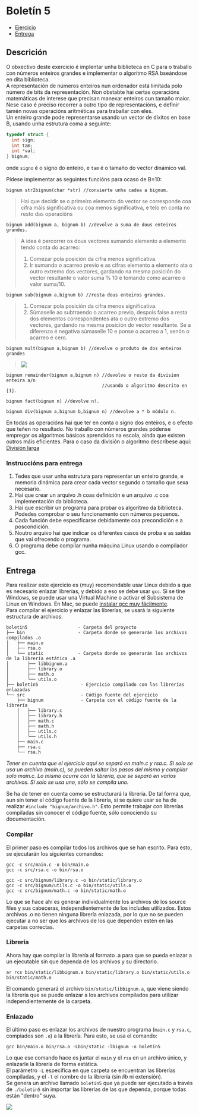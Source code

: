 # Boletín 5

- [Ejercicio](#descrición)
- [Entrega](#entrega)

## Descrición
O obxectivo deste exercicio é implentar unha biblioteca en C para o traballo con números enteiros grandes e
implementar o algoritmo RSA bseándose en dita biblioteca.  
A representación de números enteiros nun ordenador está limitada polo número de bits da representación.
Non obstabte hai certas operacións matemáticas de interese que precisan manexar enteiros cun tamaño
maior. Nese caso é preciso recorrer a outro tipo de representacións, e definir tamén novas operacións
aritméticas para traballar con eles.  
Un enteiro grande pode representarse usando un vector de díxitos en base B, usando unha estrutura coma
a seguinte:
```c
typedef struct {
  int sign;
  int tam;
  int *val;
} bignum;
```
onde `signo` é o signo do enteiro, e `tam` é o tamaño do vector dinámico val.

Pídese implementar as seguintes funcións para ocaso de B=10:

```
bignum str2bignum(char *str) //convierte unha cadea a bignum.
```
> Hai que decidir se o primeiro elemento do vector se corresponde coa cifra máis significativa ou coa menos
significativa, e telo en conta no resto das operacións


```
bignum add(bignum a, bignum b) //devolve a suma de dous enteiros grandes.
```
> A idea é percorrer os dous vectores sumando elemento a elemento tendo conta do acarreo:
> 1) Comezar pola posición da cifra menos significativa.  
> 2) Ir sumando o acarreo previo e as cifras elemento a elemento ata o outro extremo dos vectores, gardando
na mesma posición do vector resultante o valor suma % 10 e tomando como acarreo o valor suma/10.

```
bignum sub(bignum a,bignum b) //resta dous enteiros grandes.
```
> 1) Comezar pola posición da cifra menos significativa.  
> 2) Súmaselle ao subtraendo o acarreo previo, despois faise a resta dos elementos correspondentes ata o
outro extremo dos vectores, gardando na mesma posición do vector resultante. Se a diferenza é negativa
súmaselle 10 e ponse o acarreo a 1, senón o acarreo é cero.

```
bignum mult(bignum a,bignum b) //devolve o produto de dos enteiros grandes
```
> ![](https://i.imgur.com/5kZr6T8.png)

```
bignum remainder(bignum a,bignum n) //devolve o resto da division enteira a/n
                                    //usando o algoritmo descrito en [1].
```

```
bignum fact(bignum n) //devolve n!.
```

```
bignum div(bignum a,bignum b,bignum n) //devolve a * b módulo n.
```

En todas as operacións hai que ter en conta o signo dos enteiros, e o efecto que teñen no resultado. No
traballo con números grandes pódense empregar os algoritmos básicos aprendidos na escola, aínda que
existen outros máis eficientes. Para o caso da división o algoritmo descríbese aquí:  
[División larga](https://es.wikipedia.org/wiki/Divisi%C3%B3n_larga)

### Instruccións para entrega
1. Tedes que usar unha estrutura para representar un enteiro grande, e memoria dinámica para crear
cada vector segundo o tamaño que sexa necesario.
2. Hai que crear un arquivo .h coas definición e un arquivo .c coa implementación da biblioteca.
3. Hai que escribir un programa para probar os algoritmo da biblioteca. Podedes comprobar o seu
funcionamento con números pequenos.
4. Cada función debe especificarse debidamente coa precondición e a poscondición.
5. Noutro arquivo hai que indicar os diferentes casos de proba e as saídas que vai ofrecendo o
programa.
6. O programa debe compilar nunha máquina Linux usando o compilador gcc.

## Entrega
Para realizar este ejercicio es (muy) recomendable usar Linux debido a que es necesario
enlazar librerías, y debido a eso se debe usar `gcc`. Si se tine Windows, se puede usar una
Virtual Machine o activar el Subsistema de Linux en Windows. En Mac, se puede [instalar gcc muy
fácilmente](https://www.mkyong.com/mac/how-to-install-gcc-compiler-on-mac-os-x/).  
Para compilar el ejercicio y enlazar las librerías, se usará la siguiente estructura de archivos:

```
boletin5                   - Carpeta del proyecto
├── bin                    - Carpeta donde se generarán los archivos compilados .o
│   ├── main.o             
│   ├── rsa.o
│   └── static             - Carpeta donde se generarán los archivos de la librería estática .a
│       ├── libbignum.a
│       ├── library.o
│       ├── math.o
│       └── utils.o
├── boletin5                - Ejercicio compilado con las librerías enlazadas
└── src                     - Código fuente del ejercicio
    ├── bignum              - Carpeta con el código fuente de la librería
    │   ├── library.c
    │   ├── library.h
    │   ├── math.c
    │   ├── math.h
    │   ├── utils.c
    │   └── utils.h
    ├── main.c
    ├── rsa.c
    └── rsa.h
```

_Tener en cuenta que el ejercicio aquí se separó en main.c y rsa.c. Si solo se usa un archivo (main.c), se pueden saltar
los pasos del mismo y compilar solo main.c._
_Lo mismo ocurre con la librería, que se separó en varios archivos. Sí solo se usa uno, sólo se compila uno._

Se ha de tener en cuenta como se estructurará la librería. De tal forma que, aun sin tener el código fuente de la librería,
si se quiere usar se ha de realizar `#include "bignum/archivo.h"`.
Esto permite trabajar con librerías compiladas sin conocer el código fuente, sólo conociendo su documentación.

### Compilar
El primer paso es compilar todos los archivos que se han escrito. Para esto, se ejecutarán los siguientes comandos:

```
gcc -c src/main.c -o bin/main.o
gcc -c src/rsa.c -o bin/rsa.o

gcc -c src/bignum/library.c -o bin/static/library.o
gcc -c src/bignum/utils.c -o bin/static/utils.o
gcc -c src/bignum/math.c -o bin/static/math.o
```

Lo que se hace ahí es generar individualmente los archivos de los source files y sus cabeceras, independientemente de
los includes utilizados. Estos archivos .o no tienen ninguna librería enlazada, por lo que no se pueden ejecutar a no
ser que los archivos de los que dependen estén en las carpetas correctas.  

### Librería
Ahora hay que compilar la librería al formato .a para que se pueda enlazar a un ejecutable sin que dependa de los
archivos y su directorio.

```
ar rcs bin/static/libbignum.a bin/static/library.o bin/static/utils.o bin/static/math.o
```

El comando generará el archivo `bin/static/libbignum.a`, que viene siendo la librería que se puede enlazar a los archivos
compilados para utilizar independientemente de la carpeta.

### Enlazado
El último paso es enlazar los archivos de nuestro programa (`main.c` y `rsa.c`, compiados son `.o`) a la librería. Para
esto, se usa el comando:

```
gcc bin/main.o bin/rsa.o -Lbin/static -lbignum -o boletin5
``` 

Lo que ese comando hace es juntar el `main` y el `rsa` en un archivo único, y enlazarle la librería de forma estática.  
El parámetro `-L` especifica en que carpeta se encuentran las librerías compiladas, y el `-l` el nombre de la librería (sin
_lib_ ni extensión).  
Se genera un archivo llamado `boletin5` que ya puede ser ejecutado a través de `./boletin5` sin importar las librerías de
las que dependa, porque todas están "dentro" suya.

![](https://i.imgur.com/9atTsb5.png)
